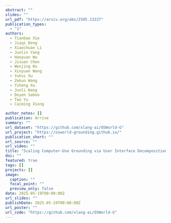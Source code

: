 ```yaml
---
abstract: ""
slides: ""
url_pdf: "https://arxiv.org/abs/2505.13227"
publication_types:
  - "1"
authors:
  - Tianbao Xie
  - Jiaqi Deng
  - Xiaochuan Li
  - Junlin Yang
  - Haoyuan Wu
  - Jixuan Chen
  - Wenjing Hu
  - Xinyuan Wang
  - Yuhui Xu
  - Zekun Wang
  - Yiheng Xu
  - Junli Wang
  - Doyen Sahoo
  - Tao Yu
  - Caiming Xiong

author_notes: []
publication: Arrive
summary: ""
url_dataset: "https://github.com/xlang-ai/OSWorld-G"
url_project: "https://osworld-grounding.github.io/"
publication_short: ""
url_source: ""
url_video: ""
title: "Scaling Computer-Use Grounding via User Interface Decomposition and Synthesis"
doi: ""
featured: true
tags: []
projects: []
image:
  caption: ""
  focal_point: ""
  preview_only: false
date: 2025-05-19T00:00:00Z
url_slides: ""
publishDate: 2025-05-19T00:00:00Z
url_poster: ""
url_code: "https://github.com/xlang-ai/OSWorld-G"
---
```

